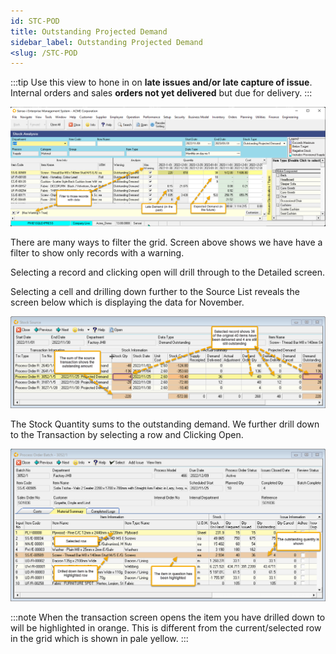 ```yaml
---
id: STC-POD
title: Outstanding Projected Demand
sidebar_label: Outstanding Projected Demand
<slug: /STC-POD
---
```



:::tip
Use this view to hone in on **late issues and/or late capture of issue**. Internal orders and 
sales **orders not yet delivered** but due for delivery.
:::

![](../static/img/docs/STC-PST/Pod.png) 

There are many ways to filter the grid. Screen above shows we have have a filter to show only records with a warning.

Selecting a record and clicking open will drill through to the Detailed screen.

Selecting a cell and drilling down further to the Source List reveals the screen below which is displaying the data for November.

![](../static/img/docs/STC-PST/podSource.png) 

The Stock Quantity sums to the outstanding demand. We further drill down to the Transaction by selecting a row and Clicking Open.

![](../static/img/docs/STC-PST/podTrx.png) 

:::note
When the transaction screen opens the item you have drilled down to will be highlighted in orange.
This is different from the current/selected row in the grid which is shown in pale yellow.
::: 


